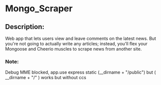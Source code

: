 # Mongo_Scraper

## Description:
Web app that lets users view and leave comments on the latest news. But you're not going to actually write any articles; instead, you'll flex your Mongoose and Cheerio muscles to scrape news from another site.


### Note: 
  Debug MME blocked, app.use express static (__dirname + "/public")    but  ( __dirname + "/" )  works but without ccs

